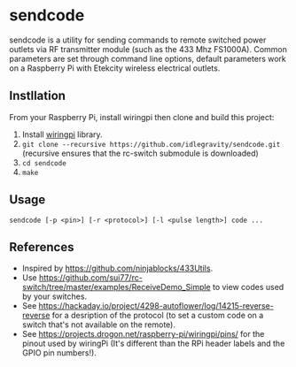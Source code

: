# sendcode

sendcode is a utility for sending commands to remote switched power outlets via RF transmitter module (such as the 433 Mhz FS1000A).  Common parameters are set through command line options, default parameters work on a Raspberry Pi with Etekcity wireless electrical outlets.

## Instllation

From your Raspberry Pi, install wiringpi then clone and build this project:

1. Install [wiringpi](https://projects.drogon.net/raspberry-pi/wiringpi/download-and-install/) library.
2. ```git clone --recursive https://github.com/idlegravity/sendcode.git``` (recursive ensures that the rc-switch submodule is downloaded)
3. ```cd sendcode```
4. ```make```

## Usage

```sendcode [-p <pin>] [-r <protocol>] [-l <pulse length>] code ...```

## References

* Inspired by <https://github.com/ninjablocks/433Utils>.
* Use <https://github.com/sui77/rc-switch/tree/master/examples/ReceiveDemo_Simple> to view codes used by your switches.
* See <https://hackaday.io/project/4298-autoflower/log/14215-reverse-reverse> for a desription of the protocol (to set a custom code on a switch that's not available on the remote).
* See <https://projects.drogon.net/raspberry-pi/wiringpi/pins/> for the pinout used by wiringPi (It's different than the RPi header labels and the GPIO pin numbers!).
